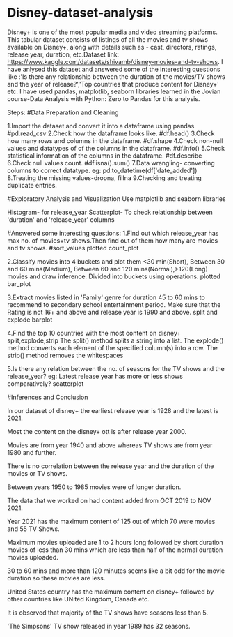 # Disney-dataset-analysis

Disney+ is one of the most popular media and video streaming platforms.
This tabular dataset consists of listings of all the movies and tv shows available on Disney+, along with details such as - cast, directors, ratings, release year,
duration, etc.Dataset link: https://www.kaggle.com/datasets/shivamb/disney-movies-and-tv-shows.
I have anlysed this dataset and answered some of the interesting questions like :'Is there any relationship between the duration of the movies/TV shows and the year 
of release?','Top countries that produce content for Disney+' etc.
I have used pandas, matplotlib, seaborn libraries learned in the Jovian course-Data Analysis with Python: Zero to Pandas for this analysis.

Steps:
#Data Preparation and Cleaning

1.Import the dataset and convert it into a dataframe using pandas. #pd.read_csv
2.Check how the dataframe looks like. #df.head()
3.Check how many rows and columns in the dataframe. #df.shape
4.Check non-null values and datatypes of of the columns in the dataframe. #df.info()
5.Check statistical information of the columns in the dataframe. #df.describe
6.Check null values count. #df.isna().sum()
7.Data wrangling- converting columns to correct datatype. eg: pd.to_datetime(df['date_added'])
8.Treating the missing values-dropna, fillna 
9.Checking and treating duplicate entries.

#Exploratory Analysis and Visualization
Use matplotlib and seaborn libraries

Histogram- for release_year
Scatterplot- To check relationship between 'duration' and 'release_year' columns

#Answered some interesting questions:
1.Find out which release_year has max no. of movies+tv shows.Then find out of them how many are movies and tv shows.
#sort_values
plotted count_plot

2.Classify movies into 4 buckets and plot them <30 min(Short), Between 30 and 60 mins(Medium), Between 60 and 120 mins(Normal),>120(Long) movies and draw inference.
Divided into buckets using operations.
plotted bar_plot

3.Extract movies listed in 'Family' genre for duration 45 to 60 mins to recommend to secondary school entertainment period. 
Make sure that the Rating is not 16+ and above and release year is 1990 and above.
split and explode
barplot

4.Find the top 10 countries with the most content on disney+
split,explode,strip
The split() method splits a string into a list.
The explode() method converts each element of the specified column(s) into a row.
The strip() method removes the whitespaces

5.Is there any relation between the no. of seasons for the TV shows and the release_year? eg: Latest release year has more or less shows comparatively?
scatterplot

#Inferences and Conclusion

In our dataset of disney+ the earliest release year is 1928 and the latest is 2021.

Most the content on the disney+ ott is after release year 2000.

Movies are from year 1940 and above whereas TV shows are from year 1980 and further.

There is no correlation between the release year and the duration of the movies or TV shows.

Between years 1950 to 1985 movies were of longer duration.

The data that we worked on had content added from OCT 2019 to NOV 2021.

Year 2021 has the maximum content of 125 out of which 70 were movies and 55 TV Shows.

Maximum movies uploaded are 1 to 2 hours long followed by short duration movies of less than 30 mins which are less than half of the normal duration movies uploaded.

30 to 60 mins and more than 120 minutes seems like a bit odd for the movie duration so these movies are less.

United States country has the maximum content on disney+ followed by other countries like UNited Kingdom, Canada etc.

It is observed that majority of the TV shows have seasons less than 5.

'The Simpsons' TV show released in year 1989 has 32 seasons.


